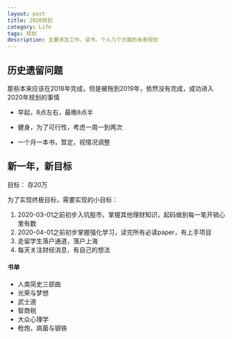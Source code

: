 ```yaml
---
layout: post
title: 2020规划
category: Life
tags: 规划
description: 主要涉及工作，读书，个人几个方面的未来规划
---
```


## 历史遗留问题

那些本来应该在2018年完成，但是被拖到2019年，依然没有完成，成功进入2020年规划的事情

- 早起，8点左右，最晚8点半
- 健身，为了可行性，考虑一周一到两次

- 一个月一本书，暂定，视情况调整



## 新一年，新目标

目标： 存20万

为了实现终极目标，需要实现的小目标：

1. 2020-03-01之前初步入坑股市，掌握其他理财知识，起码做到每一笔开销心里有数
2. 2020-04-01之前初步掌握强化学习，读完所有必读paper，有上手项目
3. 走留学生落户通道，落户上海
4. 每天关注财经消息，有自己的想法



#### 书单

- 人类简史三部曲
- 光荣与梦想
- 武士道
- 智商税
- 大众心理学
- 枪炮，病菌与钢铁